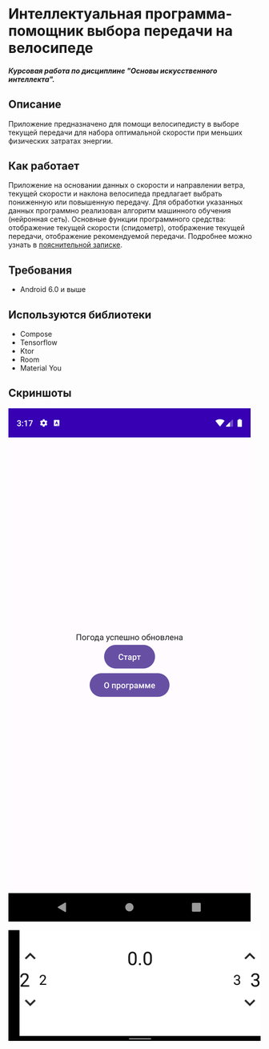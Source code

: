 # Интеллектуальная программа-помощник выбора передачи на велосипеде
##### Курсовая работа по дисциплине "Основы искусственного интеллекта".

## Описание

Приложение предназначено для помощи велосипедисту в выборе текущей передачи для набора оптимальной скорости при меньших физических затратах энергии.

## Как работает

Приложение на основании данных о скорости и направлении ветра, текущей скорости и наклона велосипеда предлагает выбрать пониженную или повышенную передачу. Для обработки указанных данных программно реализован алгоритм машинного обучения (нейронная сеть). Основные функции программного средства: отображение текущей скорости (спидометр), отображение текущей передачи, отображение рекомендуемой передачи. Подробнее можно узнать в [пояснительной записке](/explanatory_note.pdf).

## Требования

- Android 6.0 и выше

## Используются библиотеки

- Compose
- Tensorflow
- Ktor
- Room
- Material You

## Скриншоты

![](/screenshots/1.png)

![](/screenshots/2.png)
